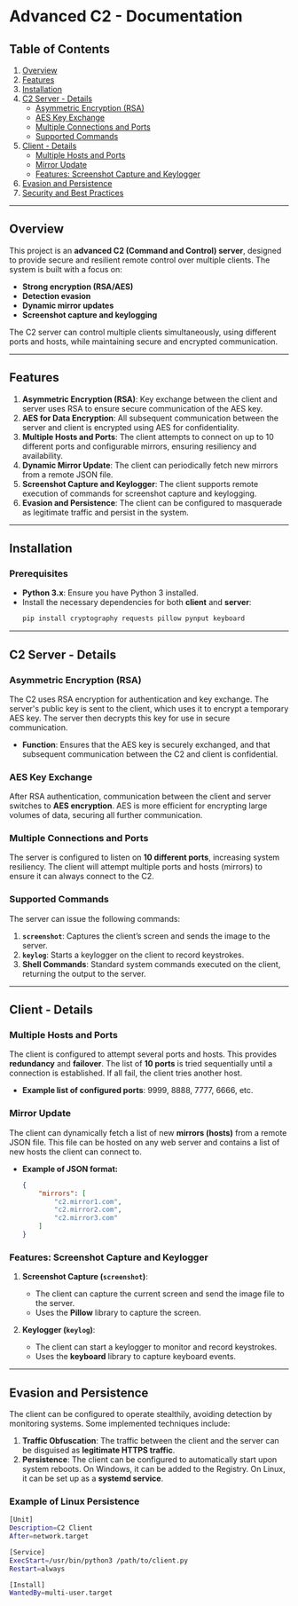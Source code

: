 # Advanced C2 - Documentation

## Table of Contents

1. [Overview](#overview)
2. [Features](#features)
3. [Installation](#installation)
4. [C2 Server - Details](#c2-server---details)
    - [Asymmetric Encryption (RSA)](#asymmetric-encryption-rsa)
    - [AES Key Exchange](#aes-key-exchange)
    - [Multiple Connections and Ports](#multiple-connections-and-ports)
    - [Supported Commands](#supported-commands)
5. [Client - Details](#client---details)
    - [Multiple Hosts and Ports](#multiple-hosts-and-ports)
    - [Mirror Update](#mirror-update)
    - [Features: Screenshot Capture and Keylogger](#features-screenshot-capture-and-keylogger)
6. [Evasion and Persistence](#evasion-and-persistence)
7. [Security and Best Practices](#security-and-best-practices)

---

## Overview

This project is an **advanced C2 (Command and Control) server**, designed to provide secure and resilient remote control over multiple clients. The system is built with a focus on:
- **Strong encryption (RSA/AES)**
- **Detection evasion**
- **Dynamic mirror updates**
- **Screenshot capture and keylogging**

The C2 server can control multiple clients simultaneously, using different ports and hosts, while maintaining secure and encrypted communication.

---

## Features

1. **Asymmetric Encryption (RSA)**: Key exchange between the client and server uses RSA to ensure secure communication of the AES key.
2. **AES for Data Encryption**: All subsequent communication between the server and client is encrypted using AES for confidentiality.
3. **Multiple Hosts and Ports**: The client attempts to connect on up to 10 different ports and configurable mirrors, ensuring resiliency and availability.
4. **Dynamic Mirror Update**: The client can periodically fetch new mirrors from a remote JSON file.
5. **Screenshot Capture and Keylogger**: The client supports remote execution of commands for screenshot capture and keylogging.
6. **Evasion and Persistence**: The client can be configured to masquerade as legitimate traffic and persist in the system.

---

## Installation

### Prerequisites

- **Python 3.x**: Ensure you have Python 3 installed.
- Install the necessary dependencies for both **client** and **server**:
    ```bash
    pip install cryptography requests pillow pynput keyboard
    ```

---

## C2 Server - Details

### Asymmetric Encryption (RSA)

The C2 uses RSA encryption for authentication and key exchange. The server's public key is sent to the client, which uses it to encrypt a temporary AES key. The server then decrypts this key for use in secure communication.

- **Function**: Ensures that the AES key is securely exchanged, and that subsequent communication between the C2 and client is confidential.

### AES Key Exchange

After RSA authentication, communication between the client and server switches to **AES encryption**. AES is more efficient for encrypting large volumes of data, securing all further communication.

### Multiple Connections and Ports

The server is configured to listen on **10 different ports**, increasing system resiliency. The client will attempt multiple ports and hosts (mirrors) to ensure it can always connect to the C2.

### Supported Commands

The server can issue the following commands:

1. **`screenshot`**: Captures the client’s screen and sends the image to the server.
2. **`keylog`**: Starts a keylogger on the client to record keystrokes.
3. **Shell Commands**: Standard system commands executed on the client, returning the output to the server.

---

## Client - Details

### Multiple Hosts and Ports

The client is configured to attempt several ports and hosts. This provides **redundancy** and **failover**. The list of **10 ports** is tried sequentially until a connection is established. If all fail, the client tries another host.

- **Example list of configured ports**: 9999, 8888, 7777, 6666, etc.

### Mirror Update

The client can dynamically fetch a list of new **mirrors (hosts)** from a remote JSON file. This file can be hosted on any web server and contains a list of new hosts the client can connect to.

- **Example of JSON format:**
    ```json
    {
        "mirrors": [
            "c2.mirror1.com",
            "c2.mirror2.com",
            "c2.mirror3.com"
        ]
    }
    ```

### Features: Screenshot Capture and Keylogger

1. **Screenshot Capture (`screenshot`)**:
    - The client can capture the current screen and send the image file to the server.
    - Uses the **Pillow** library to capture the screen.
   
2. **Keylogger (`keylog`)**:
    - The client can start a keylogger to monitor and record keystrokes.
    - Uses the **keyboard** library to capture keyboard events.

---

## Evasion and Persistence

The client can be configured to operate stealthily, avoiding detection by monitoring systems. Some implemented techniques include:

1. **Traffic Obfuscation**: The traffic between the client and the server can be disguised as **legitimate HTTPS traffic**.
2. **Persistence**: The client can be configured to automatically start upon system reboots. On Windows, it can be added to the Registry. On Linux, it can be set up as a **systemd service**.

### Example of Linux Persistence
```bash
[Unit]
Description=C2 Client
After=network.target

[Service]
ExecStart=/usr/bin/python3 /path/to/client.py
Restart=always

[Install]
WantedBy=multi-user.target
